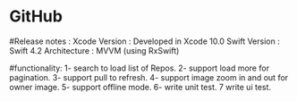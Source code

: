 # GitHub
#Release notes : Xcode Version : Developed in Xcode 10.0 Swift Version : Swift 4.2 Architecture : MVVM (using RxSwift)

#functionality: 
1- search to load list of Repos.
2- support load more for pagination. 
3- support pull to refresh. 
4- support image zoom in and out for owner image.
5- support offline mode.
6- write unit test.
7 write ui test.
